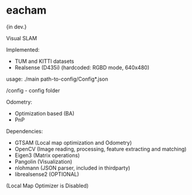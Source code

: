 # eacham
{in dev.}

Visual SLAM

Implemented: 
* TUM and KITTI datasets
* Realsense (D435i) (hardcoded: RGBD mode, 640x480)

usage: ./main path-to-config/Config*.json

/config - config folder

Odometry:
* Optimization based (BA)
* PnP

Dependencies:
* GTSAM (Local map optimization and Odometry)
* OpenCV (Image reading, processing, feature extracting and matching)
* Eigen3 (Matrix operations)
* Pangolin (Visualization)
* nlohmann (JSON parser, included in thirdparty)
* librealsense2 (OPTIONAL)

(Local Map Optimizer is Disabled)